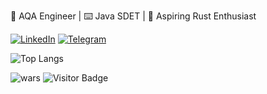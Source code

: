 🧪 AQA Engineer | ⌨️ Java SDET | 🦀 Aspiring Rust Enthusiast

[![LinkedIn](https://img.shields.io/badge/linkedin-%230077B5.svg?style=for-the-badge&logo=linkedin&logoColor=white)](https://www.linkedin.com/in/tolya-maltsev/)
[![Telegram](https://img.shields.io/badge/telegram-%230077B5.svg?style=for-the-badge&logo=telegram&logoColor=white)](https://t.me/replicantDuke)

![Top Langs](https://github-readme-stats.vercel.app/api/top-langs/?username=chemyl&hide=TeX&layout=compact&theme=calm_pink)

![wars](https://www.codewars.com/users/chemyl/badges/micro)
![Visitor Badge](https://visitor-badge.laobi.icu/badge?page_id=chemyl.chemyl)
